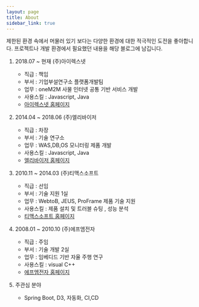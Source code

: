 ```yaml
---
layout: page
title: About
sidebar_link: true
---
```

<p class="message">
    제한된 환경 속에서 머물러 있기 보다는 다양한 환경에 대한 적극적인 도전을 좋아합니다. 
    프로젝트나 개발 환경에서 필요했던 내용을 해당 블로그에 남깁니다.    
</p>

 1. 2018.07 ~ 현재 (주)아이렉스넷
    * 직급 : 책임
    * 부서 : 기업부설연구소 플랫폼개발팀    
    * 업무 : oneM2M 사물 인터넷 공통 기반 서비스 개발   
    * 사용스킬 : Javascript, Java 
    * [아이렉스넷 홈페이지](http://www.irexnet.co.kr)  
 2. 2014.04 ~ 2018.06 (주)엘리바이저
    * 직급 : 차장
    * 부서 : 기술 연구소  
    * 업무 : WAS,DB,OS 모니터링 제품 개발
    * 사용스킬 : Javascript, Java     
    * [엘리바이저 홈페이지](http://elevisor.com)
 3. 2010.11 ~ 2014.03 (주)티맥스소프트
    * 직급 : 선임
    * 부서 : 기술 지원 1실 
    * 업무 : WebtoB, JEUS, ProFrame 제품 기술 지원
    * 사용스킬 : 제품 설치 및 트러블 슈팅 , 성능 분석  
    * [티맥스소프트 홈페이지](https://kr.tmaxsoft.com)
 4. 2008.01 ~ 2010.10 (주)에프엠전자 
    * 직급 : 주임
    * 부서 : 기술 개발 2실
    * 업무 : 임베디드 기반 자율 주행 연구
    * 사용스킬 : visual C++
    * [에프엠전자 홈페이지](https://www.futureman.co.kr)         
 
 5. 주관심 분야  
    * Spring Boot, D3, 자동화, CI,CD  


